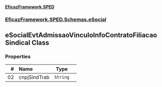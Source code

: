 #### [EficazFramework.SPED](EficazFrameworkSPED.md 'EficazFramework SPED')
### [EficazFramework.SPED.Schemas.eSocial](EficazFramework.SPED.Schemas.eSocial.md 'EficazFramework.SPED.Schemas.eSocial')

## eSocialEvtAdmissaoVinculoInfoContratoFiliacaoSindical Class
### Properties

| # | Name | Type | |
| ---: | :--- | :---: | :--- |
| 02 | cnpjSindTrab | `String` |  |
